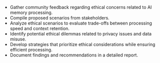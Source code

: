 - Gather community feedback regarding ethical concerns related to AI memory processing.
- Compile proposed scenarios from stakeholders.
- Analyze ethical scenarios to evaluate trade-offs between processing speed and context retention.
- Identify potential ethical dilemmas related to privacy issues and data misuse.
- Develop strategies that prioritize ethical considerations while ensuring efficient processing.
- Document findings and recommendations in a detailed report.